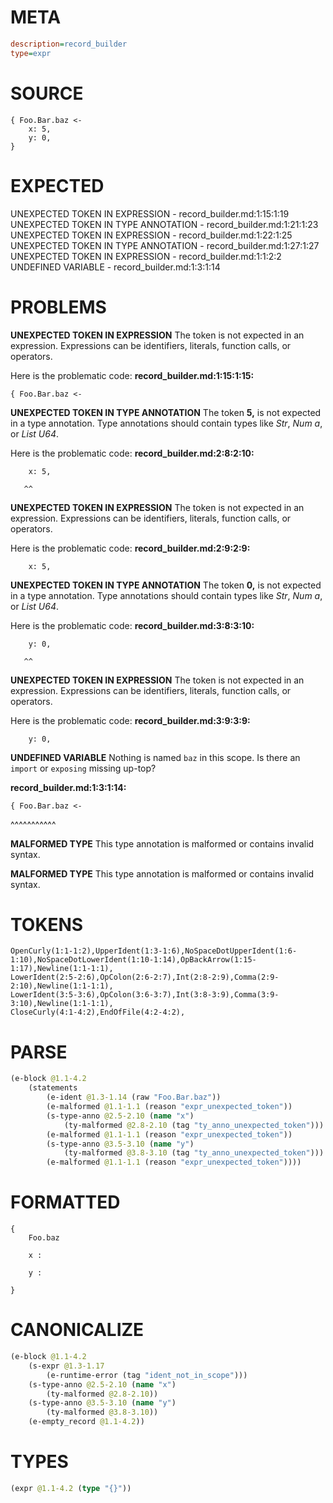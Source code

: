 # META
~~~ini
description=record_builder
type=expr
~~~
# SOURCE
~~~roc
{ Foo.Bar.baz <-
    x: 5,
    y: 0,
}
~~~
# EXPECTED
UNEXPECTED TOKEN IN EXPRESSION - record_builder.md:1:15:1:19
UNEXPECTED TOKEN IN TYPE ANNOTATION - record_builder.md:1:21:1:23
UNEXPECTED TOKEN IN EXPRESSION - record_builder.md:1:22:1:25
UNEXPECTED TOKEN IN TYPE ANNOTATION - record_builder.md:1:27:1:27
UNEXPECTED TOKEN IN EXPRESSION - record_builder.md:1:1:2:2
UNDEFINED VARIABLE - record_builder.md:1:3:1:14
# PROBLEMS
**UNEXPECTED TOKEN IN EXPRESSION**
The token  is not expected in an expression.
Expressions can be identifiers, literals, function calls, or operators.

Here is the problematic code:
**record_builder.md:1:15:1:15:**
```roc
{ Foo.Bar.baz <-
```
              


**UNEXPECTED TOKEN IN TYPE ANNOTATION**
The token **5,** is not expected in a type annotation.
Type annotations should contain types like _Str_, _Num a_, or _List U64_.

Here is the problematic code:
**record_builder.md:2:8:2:10:**
```roc
    x: 5,
```
       ^^


**UNEXPECTED TOKEN IN EXPRESSION**
The token  is not expected in an expression.
Expressions can be identifiers, literals, function calls, or operators.

Here is the problematic code:
**record_builder.md:2:9:2:9:**
```roc
    x: 5,
```
        


**UNEXPECTED TOKEN IN TYPE ANNOTATION**
The token **0,** is not expected in a type annotation.
Type annotations should contain types like _Str_, _Num a_, or _List U64_.

Here is the problematic code:
**record_builder.md:3:8:3:10:**
```roc
    y: 0,
```
       ^^


**UNEXPECTED TOKEN IN EXPRESSION**
The token  is not expected in an expression.
Expressions can be identifiers, literals, function calls, or operators.

Here is the problematic code:
**record_builder.md:3:9:3:9:**
```roc
    y: 0,
```
        


**UNDEFINED VARIABLE**
Nothing is named `baz` in this scope.
Is there an `import` or `exposing` missing up-top?

**record_builder.md:1:3:1:14:**
```roc
{ Foo.Bar.baz <-
```
  ^^^^^^^^^^^


**MALFORMED TYPE**
This type annotation is malformed or contains invalid syntax.

**MALFORMED TYPE**
This type annotation is malformed or contains invalid syntax.

# TOKENS
~~~zig
OpenCurly(1:1-1:2),UpperIdent(1:3-1:6),NoSpaceDotUpperIdent(1:6-1:10),NoSpaceDotLowerIdent(1:10-1:14),OpBackArrow(1:15-1:17),Newline(1:1-1:1),
LowerIdent(2:5-2:6),OpColon(2:6-2:7),Int(2:8-2:9),Comma(2:9-2:10),Newline(1:1-1:1),
LowerIdent(3:5-3:6),OpColon(3:6-3:7),Int(3:8-3:9),Comma(3:9-3:10),Newline(1:1-1:1),
CloseCurly(4:1-4:2),EndOfFile(4:2-4:2),
~~~
# PARSE
~~~clojure
(e-block @1.1-4.2
	(statements
		(e-ident @1.3-1.14 (raw "Foo.Bar.baz"))
		(e-malformed @1.1-1.1 (reason "expr_unexpected_token"))
		(s-type-anno @2.5-2.10 (name "x")
			(ty-malformed @2.8-2.10 (tag "ty_anno_unexpected_token")))
		(e-malformed @1.1-1.1 (reason "expr_unexpected_token"))
		(s-type-anno @3.5-3.10 (name "y")
			(ty-malformed @3.8-3.10 (tag "ty_anno_unexpected_token")))
		(e-malformed @1.1-1.1 (reason "expr_unexpected_token"))))
~~~
# FORMATTED
~~~roc
{
	Foo.baz
	
	x : 
	
	y : 
	
}
~~~
# CANONICALIZE
~~~clojure
(e-block @1.1-4.2
	(s-expr @1.3-1.17
		(e-runtime-error (tag "ident_not_in_scope")))
	(s-type-anno @2.5-2.10 (name "x")
		(ty-malformed @2.8-2.10))
	(s-type-anno @3.5-3.10 (name "y")
		(ty-malformed @3.8-3.10))
	(e-empty_record @1.1-4.2))
~~~
# TYPES
~~~clojure
(expr @1.1-4.2 (type "{}"))
~~~

